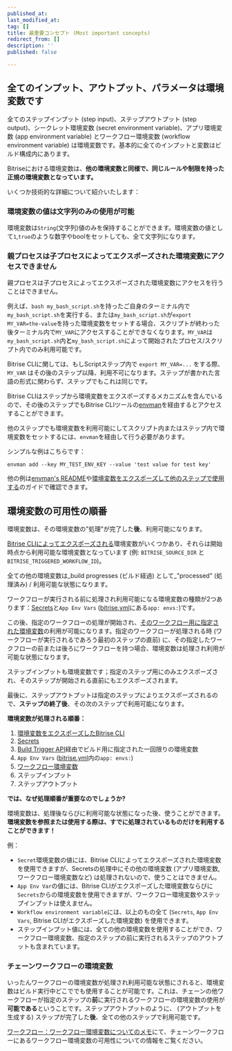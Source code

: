```yaml
---
published_at:
last_modified_at:
tag: []
title: 最重要コンセプト (Most important concepts)
redirect_from: []
description: ''
published: false

---
```

## 全てのインプット、アウトプット、パラメータは環境変数です

全てのステップインプット (step input)、ステップアウトプット (step output)、シークレット環境変数 (secret environment variable)、アプリ環境変数 (app environment variable) とワークフロー環境変数 (workflow environment variable) は環境変数です。基本的に全てのインプットと変数はビルド構成内にあります。

Bitriseにおける環境変数は、**他の環境変数と同様で、同じルールや制限を持った正規の環境変数となっています。**

いくつか技術的な詳細について紹介いたします：

### 環境変数の値は文字列のみの使用が可能

環境変数は`String`(文字列)値のみを保持することができます。環境変数の値として`1`,`true`のような数字やboolをセットしても、全て文字列になります。

### 親プロセスは子プロセスによってエクスポーズされた環境変数にアクセスできません

親プロセスは子プロセスによってエクスポーズされた環境変数にアクセスを行うことはできません。

例えば、`bash my_bash_script.sh`を持ったご自身のターミナル内で`my_bash_script.sh`を実行する、または`my_bash_script.sh`が`export MY_VAR=the-value`を持った環境変数をセットする場合、スクリプトが終わった後ターミナル内で`MY_VAR`にアクセスすることができなくなります。`MY_VAR`は`my_bash_script.sh`内**と**`my_bash_script.sh`によって開始されたプロセス/スクリプト内でのみ利用可能です。

Bitrise CLIに関しては、もしScriptステップ内で `export MY_VAR=...` をする際、 `MY_VAR` はその後のステップ以降、利用不可になります。ステップが書かれた言語の形式に関わらず、ステップでもこれは同じです。

Bitrise CLIはステップから環境変数をエクスポーズするメカニズムを含んでいるので、その後のステップでもBitrise CLIツールの[envman](https://github.com/bitrise-io/envman)を経由するとアクセスすることができます。

他のステップでも環境変数を利用可能にしてスクリプト内またはステップ内で環境変数をセットするには、`envman`を経由して行う必要があります。

シンプルな例はこちらです：

    envman add --key MY_TEST_ENV_KEY --value 'test value for test key'

他の例は[envman's README](https://github.com/bitrise-io/envman)や[環境変数をエクスポーズして他のステップで使用する](/jp/tips-and-tricks/expose-environment-variable)のガイドで確認できます。

## 環境変数の可用性の順番

環境変数は、その環境変数の"処理"が完了した**後**、利用可能になります。

[Bitrise CLIによってエクスポーズされる](/jp/builds/available-environment-variables/#bitrise-cliによる提示)環境変数がいくつかあり、それらは開始時点から利用可能な環境変数となっています (例: `BITRISE_SOURCE_DIR` と `BITRISE_TRIGGERED_WORKFLOW_ID`)。

全ての他の環境変数は_build progresses (ビルド経過) として_"processed" (処理済み) / 利用可能な状態になります。

ワークフローが実行される前に処理され利用可能になる環境変数の種類が2つあります：[Secrets](/bitrise-cli/secrets/)と`App Env Vars` ([bitrise.yml](/jp/bitrise-cli/basics-of-bitrise-yml/)にある`app: envs:`)です。

この後、指定のワークフローの処理が開始され、[そのワークフロー用に指定された環境変数](/jp/bitrise-cli/workflows/#define-workflow-specific-parameters-environment-variables)の利用が可能になります。指定のワークフローが処理される時 (ワークフローが実行されるであろう最初のステップの直前) に、その指定したワークフローの前または後ろにワークフローを持つ場合、環境変数は処理され利用が可能な状態になります。

ステップインプットも環境変数です；指定のステップ用にのみエクスポーズされ、そのステップが開始される直前にもエクスポーズされます。

最後に、ステップアウトプットは指定のステップによりエクスポーズされるので、**ステップの終了後**、その次のステップで利用可能になります。

**環境変数が処理される順番：**

1. [環境変数をエクスポーズしたBitrise CLI](/jp/builds/available-environment-variables/#exposed-by-the-bitrise-cli)
2. [Secrets](/jp/bitrise-cli/secrets/)
3. [Build Trigger API](/jp/api/build-trigger/)経由でビルド用に指定された一回限りの環境変数
4. `App Env Vars` ([bitrise.yml](/jp/bitrise-cli/basics-of-bitrise-yml/)内の`app: envs:`)
5. [ワークフロー環境変数](/jp/bitrise-cli/workflows/#define-workflow-specific-parameters-environment-variables)
6. ステップインプット
7. ステップアウトプット

**では、なぜ処理順番が重要なのでしょうか?**

環境変数は、処理後ならびに利用可能な状態になった後、使うことができます。**環境変数を参照または使用する際は、すでに処理されているものだけを利用することができます！**

例：

* `Secret`環境変数の値には、Bitrise CLIによってエクスポーズされた環境変数を使用できますが、Secretsの処理中にその他の環境変数 (アプリ環境変数, ワークフロー環境変数など) は処理されないので、使うことはできません。
* `App Env Var`の値には、Bitrise CLIがエクスポーズした環境変数ならびに`Secrets`からの環境変数を使用できますが、ワークフロー環境変数やステップインプットは使えません。
* `Workflow environment variable`には、以上のもの全て (`Secrets`, `App Env Vars`, Bitrise CLIがエクスポーズした環境変数) を使用できます。
* ステップインプット値には、全ての他の環境変数を使用することができ、ワークフロー環境変数、指定のステップの前に実行されるステップのアウトプットも含まれています。

### チェーンワークフローの環境変数

いったんワークフローの環境変数が処理され利用可能な状態にされると、環境変数はビルド実行中どこででも使用することが可能です。これは、チェーンの他ワークフローが指定のステップの**前**に実行されるワークフローの環境変数の使用が**可能である**ということです。ステップアウトプットのように、 (アウトプットを生成する) ステップが完了した**後**、全ての他のステップで利用可能です。

[ワークフロー：ワークフロー環境変数についてのメモ](/bitrise-cli/workflows/#note-about-workflow-environment-variables)にて、チェーンワークフローにあるワークフロー環境変数の可用性についての情報をご覧ください。
